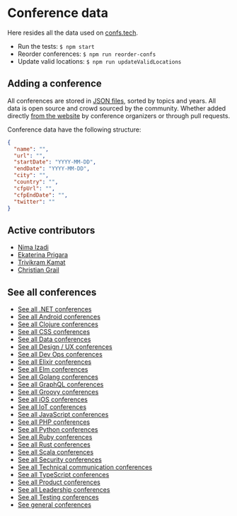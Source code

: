 # Conference data

Here resides all the data used on [confs.tech](https://confs.tech).

- Run the tests: `$ npm start`
- Reorder conferences: `$ npm run reorder-confs`
- Update valid locations: `$ npm run updateValidLocations`

## Adding a conference

All conferences are stored in [JSON files](https://github.com/tech-conferences/conference-data/tree/master/conferences), sorted by topics and years. All data is open source and crowd sourced by the community. Whether added directly [from the website](https://confs.tech/conferences/new) by conference organizers or through pull requests.

Conference data have the following structure:

```json
{
  "name": "",
  "url": "",
  "startDate": "YYYY-MM-DD",
  "endDate": "YYYY-MM-DD",
  "city": "",
  "country": "",
  "cfpUrl": "",
  "cfpEndDate": "",
  "twitter": ""
}
```

## Active contributors

- [Nima Izadi](https://nimz.co)
- [Ekaterina Prigara](https://twitter.com/katyaprigara)
- [Trivikram Kamat](https://twitter.com/trivikram)
- [Christian Grail](https://twitter.com/cgrail)

## See all conferences

- [See all .NET conferences](https://confs.tech/dotnet)
- [See all Android conferences](https://confs.tech/android)
- [See all Clojure conferences](https://confs.tech/clojure)
- [See all CSS conferences](https://confs.tech/css)
- [See all Data conferences](https://confs.tech/data)
- [See all Design / UX conferences](https://confs.tech/ux)
- [See all Dev Ops conferences](https://confs.tech/devops)
- [See all Elixir conferences](https://confs.tech/elixir)
- [See all Elm conferences](https://confs.tech/elm)
- [See all Golang conferences](https://confs.tech/golang)
- [See all GraphQL conferences](https://confs.tech/graphql)
- [See all Groovy conferences](https://confs.tech/groovy)
- [See all iOS conferences](https://confs.tech/ios)
- [See all IoT conferences](https://confs.tech/iot)
- [See all JavaScript conferences](https://confs.tech/javascript)
- [See all PHP conferences](https://confs.tech/php)
- [See all Python conferences](https://confs.tech/python)
- [See all Ruby conferences](https://confs.tech/ruby)
- [See all Rust conferences](https://confs.tech/rust)
- [See all Scala conferences](https://confs.tech/scala)
- [See all Security conferences](https://confs.tech/security)
- [See all Technical communication conferences](https://confs.tech/tech-comm)
- [See all TypeScript conferences](https://confs.tech/typescript)
- [See all Product conferences](https://confs.tech/product)
- [See all Leadership conferences](https://confs.tech/product)
- [See all Testing conferences](https://confs.tech/testing)
- [See general conferences](https://confs.tech/general)
